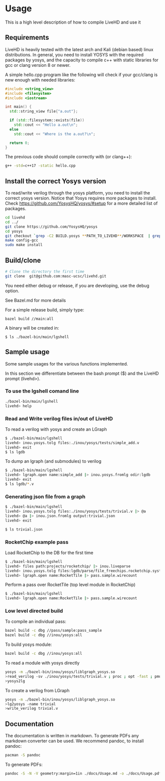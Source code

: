 # Usage

This is a high level description of how to compile LiveHD and use it

## Requirements

LiveHD is heavily tested with the latest arch and Kali (debian based) linux
distributions. In general, you need to install YOSYS with the required packages
by yosys, and the capacity to compile c++ with static libraries for gcc or
clang version 8 or newer.

A simple hello.cpp program like the following will check if your gcc/clang is
new enough with needed libraries: 

```cpp
#include <string_view>
#include <filesystem>
#include <iostream>

int main() {
  std::string_view file{"a.out"};

  if (std::filesystem::exists(file))
    std::cout << "Hello a.out\n";
  else
    std::cout << "Where is the a.out?\n";

  return 0;
}
```

The previous code should compile correctly with (or clang++):

```bash
g++ -std=c++17 -static hello.cpp
```

## Install the correct Yosys version

To read/write verilog through the yosys platform, you need to install the
correct yosys version.  Notice that Yosys requires more packages to install.
Check https://github.com/YosysHQ/yosys/#setup for a more detailed list of
packages.

```bash
cd livehd
cd ../
git clone https://github.com/YosysHQ/yosys
cd yosys
git checkout `grep -C2 BUILD.yosys **PATH_TO_LIVEHD**/WORKSPACE  | grep commit | cut -d\" -f2`
make config-gcc
sudo make install
```

## Build/clone

```bash
# Clone the directory the first time
git clone  git@github.com:masc-ucsc/livehd.git
```

You need either debug or release, if you are developing, use the debug option.

See Bazel.md for more details

For a simple release build, simply type:

```
bazel build //main:all
```

A binary will be created in:

```
$ ls ./bazel-bin/main/lgshell
```

## Sample usage

Some sample usages for the various functions implemented.

In this section we differentiate between the bash prompt ($) and the LiveHD prompt (livehd>).

### To use the lgshell comand line

```bash
./bazel-bin/main/lgshell
livehd> help
```

### Read and Write verilog files in/out of LiveHD

To read a verilog with yosys and create an LGraph

```bash
$ ./bazel-bin/main/lgshell
livehd> inou.yosys.tolg files:./inou/yosys/tests/simple_add.v
livehd> exit
$ ls lgdb
```

To dump an lgraph (and submodules) to verilog
```bash
$ ./bazel-bin/main/lgshell
livehd> lgraph.open name:simple_add |> inou.yosys.fromlg odir:lgdb
livehd> exit
$ ls lgdb/*.v
```

### Generating json file from a graph

```bash
$ ./bazel-bin/main/lgshell
livehd> inou.yosys.tolg files:./inou/yosys/tests/trivial.v |> @a
livehd> @a |> inou.json.fromlg output:trivial.json
livehd> exit

$ ls trivial.json
```

### RocketChip example pass

Load RocketChip to the DB for the first time
```bash
$ ./bazel-bin/main/lgshell
livehd> files path:projects/rocketchip/ |> inou.liveparse
livehd> inou.yosys.tolg files:lgdb/parse/file_freechips.rocketchip.system.DefaultConfig.v
livehd> lgraph.open name:RocketTile |> pass.sample.wirecount
```

Perform a pass over RocketTile (top level module in RocketChip)
```bash
$ ./bazel-bin/main/lgshell
livehd> lgraph.open name:RocketTile |> pass.sample.wirecount
```

### Low level directed build

To compile an individual pass:

```bash
bazel build -c dbg //pass/sample:pass_sample
bazel build -c dbg //inou/yosys:all
```

To build yosys module:

```bash
bazel build -c dbg //inou/yosys:all
```

To read a module with yosys directly

```bash
yosys -m ./bazel-bin/inou/yosys/liblgraph_yosys.so
>read_verilog -sv ./inou/yosys/tests/trivial.v ; proc ; opt -fast ; pmuxtree ; memory_dff ; memory_share ; memory_collect
>yosys2lg
```

To create a verilog from LGraph

```bash
yosys -m ./bazel-bin/inou/yosys/liblgraph_yosys.so
>lg2yosys -name trivial
>write_verilog trivial.v
```


## Documentation

The documentation is written in markdown. To generate PDFs any markdown converter
can be used. We recommend pandoc, to install pandoc:

```bash
pacman -S pandoc
```

To generate PDFs:

```bash
pandoc -S -N -V geometry:margin=1in ./docs/Usage.md -o ./docs/Usage.pdf
```
